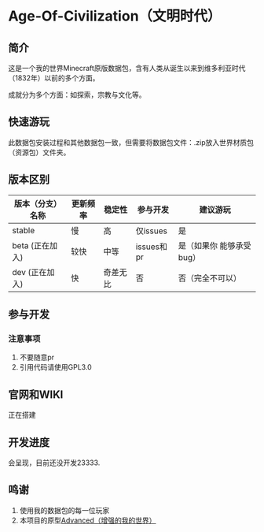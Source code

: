 # Age-Of-Civilization（文明时代）

## 简介

这是一个我的世界Minecraft原版数据包，含有人类从诞生以来到维多利亚时代（1832年）以前的多个方面。

成就分为多个方面：如探索，宗教与文化等。

## 快速游玩

此数据包安装过程和其他数据包一致，但需要将数据包文件：.zip放入世界材质包（资源包）文件夹。

## 版本区别

| 版本（分支）名称 | 更新频率 | 稳定性   | 参与开发   | 建议游玩                 |
| ---------------- | -------- | -------- | ---------- | ------------------------ |
| stable           | 慢       | 高       | 仅issues   | 是                       |
| beta (正在加入)  | 较快     | 中等     | issues和pr | 是（如果你 能够承受bug） |
| dev (正在加入)     | 快   | 奇差无比 | 否         | 否（完全不可以）         |

## 参与开发

### 注意事项

1. 不要随意pr
2. 引用代码请使用GPL3.0

## 官网和WIKI

正在搭建

## 开发进度

会呈现，目前还没开发23333.



## 鸣谢

1. 使用我的数据包的每一位玩家
2. 本项目的原型[Advanced（增强的我的世界）](https://github.com/shuhehehe123/Advanced)

